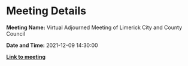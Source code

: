 # Meeting Details

**Meeting Name:** Virtual Adjourned Meeting of Limerick City and County Council

**Date and Time:** 2021-12-09 14:30:00

**<a href="https://www.limerick.ie/council/whats-on/adjourned-meeting-limerick-city-and-county-council-0" target="_blank">Link to meeting</a>**
